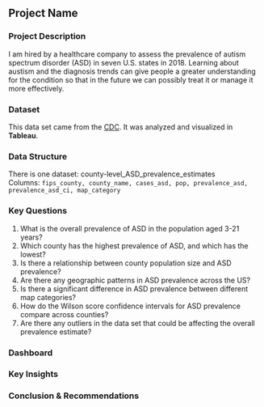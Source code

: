 ## Project Name

### Project Description
I am hired by a healthcare company to assess the prevalence of autism spectrum disorder (ASD) in seven U.S. states in 2018. Learning about austism and the diagnosis trends can give people a greater understanding for the condition so that in the future we can possibly treat it or manage it more effectively. 

### Dataset
This data set came from the [CDC](https://data.cdc.gov/dataset/county-level-ASD-prevalence-estimates/7vg3-e5u2). It was analyzed and visualized in **Tableau**.

### Data Structure
There is one dataset: county-level_ASD_prevalence_estimates <br> 
Columns: 
```fips_county, county_name, cases_asd, pop, prevalence_asd, prevalence_asd_ci, map_category```


### Key Questions
1. What is the overall prevalence of ASD in the population aged 3-21 years?
2. Which county has the highest prevalence of ASD, and which has the lowest?
3. Is there a relationship between county population size and ASD prevalence?
4. Are there any geographic patterns in ASD prevalence across the US?
5. Is there a significant difference in ASD prevalence between different map categories?
6. How do the Wilson score confidence intervals for ASD prevalence compare across counties?
7. Are there any outliers in the data set that could be affecting the overall prevalence estimate?

### Dashboard

### Key Insights

### Conclusion & Recommendations
